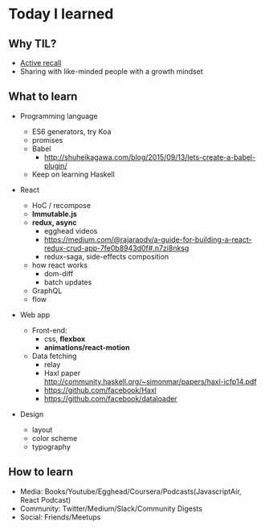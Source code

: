 # Today I learned

## Why TIL?
- [Active recall](https://en.wikipedia.org/wiki/Active_recall)
- Sharing with like-minded people with a growth mindset

## What to learn

- Programming language
  - ES6 generators, try Koa
  - promises
  - Babel
    - http://shuheikagawa.com/blog/2015/09/13/lets-create-a-babel-plugin/
  - Keep on learning Haskell

- React
  - HoC / recompose
  - **Immutable.js**
  - **redux, async**
    - egghead videos
    - https://medium.com/@rajaraodv/a-guide-for-building-a-react-redux-crud-app-7fe0b8943d0f#.n7zi8nksg
    - redux-saga, side-effects composition
  - how react works
    - dom-diff
    - batch updates
  - GraphQL
  - flow

- Web app
  - Front-end:
    - css, **flexbox**
    - **animations/react-motion**  
  - Data fetching
    - relay
    - Haxl paper http://community.haskell.org/~simonmar/papers/haxl-icfp14.pdf
    - https://github.com/facebook/Haxl
    - https://github.com/facebook/dataloader

- Design
  - layout
  - color scheme
  - typography

## How to learn
- Media: Books/Youtube/Egghead/Coursera/Podcasts(JavascriptAir, React Podcast)
- Community: Twitter/Medium/Slack/Community Digests
- Social: Friends/Meetups
